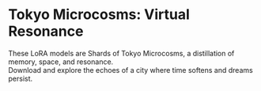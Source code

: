 # Tokyo Microcosms: Virtual Resonance

These LoRA models are Shards of Tokyo Microcosms, a distillation of memory, space, and resonance.  
Download and explore the echoes of a city where time softens and dreams persist.  



